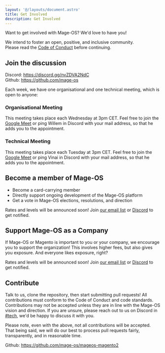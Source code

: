 ```yaml
---
layout: '@/layouts/document.astro'
title: Get Involved
description: Get Involved
---
```


Want to get involved with Mage-OS? We'd love to have you!

We intend to foster an open, positive, and inclusive community.  
Please read the [Code of Conduct](/code-of-conduct) before continuing.

## Join the discussion

Discord: https://discord.gg/nvZDVA2NdC  
Github: https://github.com/mage-os  

Each week, we have one organisational and one technical meeting, which is open to anyone:

### Organisational Meeting

This meeting takes place each Wednesday at 3pm CET. Feel free to join the [Google Meet](https://meet.google.com/kwc-eqwa-pxc) or ping Willem in Discord with your mail address, so that he adds you to the appointment.

### Technical Meeting

This meeting takes place each Tuesday at 3pm CET. Feel free to join the [Google Meet](https://meet.google.com/hsj-rbtz-njw) or ping Vinai in Discord with your mail address, so that he adds you to the appointment.

## Become a member of Mage-OS

- Become a card-carrying member
- Directly support ongoing development of the Mage-OS platform
- Get a vote in Mage-OS elections, resolutions, and direction

Rates and levels will be announced soon! Join [our email list](/newsletter) or [Discord](https://discord.gg/nvZDVA2NdC) to get notified.

## Support Mage-OS as a Company

If Mage-OS or Magento is important to you or your company, we encourage you to support the organization! This involves higher fees, but also gives you exposure. And everyone likes exposure, right?

Rates and levels will be announced soon! Join [our email list](/newsletter) or [Discord](https://discord.gg/nvZDVA2NdC) to get notified.

## Contribute

Talk to us, clone the repository, then start submitting pull requests! All contributions must conform to the Code of Conduct and code standards. Contributions may not be accepted unless they are in line with the Mage-OS vision and direction. If you are unsure, please reach out to us on Discord in [#tech](https://discord.com/channels/893449664093904936/950670671145467924), we'd be happy to discuss it with you.

Please note, even with the above, not all contributions will be accepted. That being said, we will do our best to process pull requests fairly, transparently, and in reasonable time.

Github: https://github.com/mage-os/mageos-magento2
